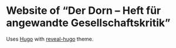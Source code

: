 # Website of “Der Dorn – Heft für angewandte Gesellschaftskritik”

Uses [Hugo](https://gohugo.io/) with [reveal-hugo](https://themes.gohugo.io/reveal-hugo/) theme.
